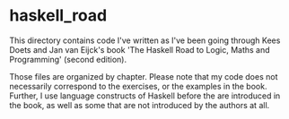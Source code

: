 haskell_road
============

This directory contains code I've written as I've been going through
Kees Doets and Jan van Eijck's book 'The Haskell Road to Logic, Maths
and Programming' (second edition).

Those files are organized by chapter. Please note that my code does not
necessarily correspond to the exercises, or the examples in the book.
Further, I use language constructs of Haskell before the are introduced
in the book, as well as some that are not introduced by the authors at
all.
